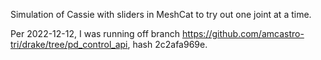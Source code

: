 Simulation of Cassie with sliders in MeshCat to try out one joint at a time.

Per 2022-12-12, I was running off branch https://github.com/amcastro-tri/drake/tree/pd_control_api, hash 2c2afa969e.

